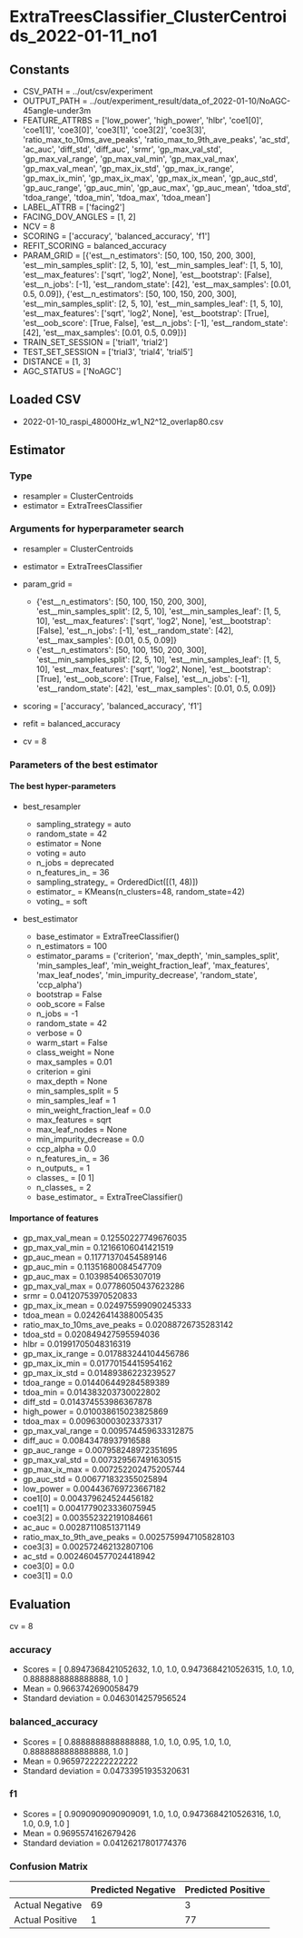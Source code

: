# ExtraTreesClassifier_ClusterCentroids_2022-01-11_no1
## Constants
- CSV_PATH = ../out/csv/experiment
- OUTPUT_PATH = ../out/experiment_result/data_of_2022-01-10/NoAGC-45angle-under3m
- FEATURE_ATTRBS = ['low_power', 'high_power', 'hlbr', 'coe1[0]', 'coe1[1]', 'coe3[0]', 'coe3[1]', 'coe3[2]', 'coe3[3]', 'ratio_max_to_10ms_ave_peaks', 'ratio_max_to_9th_ave_peaks', 'ac_std', 'ac_auc', 'diff_std', 'diff_auc', 'srmr', 'gp_max_val_std', 'gp_max_val_range', 'gp_max_val_min', 'gp_max_val_max', 'gp_max_val_mean', 'gp_max_ix_std', 'gp_max_ix_range', 'gp_max_ix_min', 'gp_max_ix_max', 'gp_max_ix_mean', 'gp_auc_std', 'gp_auc_range', 'gp_auc_min', 'gp_auc_max', 'gp_auc_mean', 'tdoa_std', 'tdoa_range', 'tdoa_min', 'tdoa_max', 'tdoa_mean']
- LABEL_ATTRB = ['facing2']
- FACING_DOV_ANGLES = [1, 2]
- NCV = 8
- SCORING = ['accuracy', 'balanced_accuracy', 'f1']
- REFIT_SCORING = balanced_accuracy
- PARAM_GRID = [{'est__n_estimators': [50, 100, 150, 200, 300], 'est__min_samples_split': [2, 5, 10], 'est__min_samples_leaf': [1, 5, 10], 'est__max_features': ['sqrt', 'log2', None], 'est__bootstrap': [False], 'est__n_jobs': [-1], 'est__random_state': [42], 'est__max_samples': [0.01, 0.5, 0.09]}, {'est__n_estimators': [50, 100, 150, 200, 300], 'est__min_samples_split': [2, 5, 10], 'est__min_samples_leaf': [1, 5, 10], 'est__max_features': ['sqrt', 'log2', None], 'est__bootstrap': [True], 'est__oob_score': [True, False], 'est__n_jobs': [-1], 'est__random_state': [42], 'est__max_samples': [0.01, 0.5, 0.09]}]
- TRAIN_SET_SESSION = ['trial1', 'trial2']
- TEST_SET_SESSION = ['trial3', 'trial4', 'trial5']
- DISTANCE = [1, 3]
- AGC_STATUS = ['NoAGC']

## Loaded CSV
- 2022-01-10_raspi_48000Hz_w1_N2^12_overlap80.csv

## Estimator
### Type
- resampler = ClusterCentroids
- estimator = ExtraTreesClassifier

### Arguments for hyperparameter search
- resampler = ClusterCentroids
- estimator = ExtraTreesClassifier
- param_grid = 
	- {'est__n_estimators': [50, 100, 150, 200, 300], 'est__min_samples_split': [2, 5, 10], 'est__min_samples_leaf': [1, 5, 10], 'est__max_features': ['sqrt', 'log2', None], 'est__bootstrap': [False], 'est__n_jobs': [-1], 'est__random_state': [42], 'est__max_samples': [0.01, 0.5, 0.09]}
	- {'est__n_estimators': [50, 100, 150, 200, 300], 'est__min_samples_split': [2, 5, 10], 'est__min_samples_leaf': [1, 5, 10], 'est__max_features': ['sqrt', 'log2', None], 'est__bootstrap': [True], 'est__oob_score': [True, False], 'est__n_jobs': [-1], 'est__random_state': [42], 'est__max_samples': [0.01, 0.5, 0.09]}

- scoring = ['accuracy', 'balanced_accuracy', 'f1']
- refit = balanced_accuracy
- cv = 8

### Parameters of the best estimator
#### The best hyper-parameters
- best_resampler
	- sampling_strategy = auto
	- random_state = 42
	- estimator = None
	- voting = auto
	- n_jobs = deprecated
	- n_features_in_ = 36
	- sampling_strategy_ = OrderedDict([(1, 48)])
	- estimator_ = KMeans(n_clusters=48, random_state=42)
	- voting_ = soft

- best_estimator
	- base_estimator = ExtraTreeClassifier()
	- n_estimators = 100
	- estimator_params = ('criterion', 'max_depth', 'min_samples_split', 'min_samples_leaf', 'min_weight_fraction_leaf', 'max_features', 'max_leaf_nodes', 'min_impurity_decrease', 'random_state', 'ccp_alpha')
	- bootstrap = False
	- oob_score = False
	- n_jobs = -1
	- random_state = 42
	- verbose = 0
	- warm_start = False
	- class_weight = None
	- max_samples = 0.01
	- criterion = gini
	- max_depth = None
	- min_samples_split = 5
	- min_samples_leaf = 1
	- min_weight_fraction_leaf = 0.0
	- max_features = sqrt
	- max_leaf_nodes = None
	- min_impurity_decrease = 0.0
	- ccp_alpha = 0.0
	- n_features_in_ = 36
	- n_outputs_ = 1
	- classes_ = [0 1]
	- n_classes_ = 2
	- base_estimator_ = ExtraTreeClassifier()

#### Importance of features
- gp_max_val_mean = 0.12550227749676035
- gp_max_val_min = 0.12166106041421519
- gp_auc_mean = 0.11771370454589146
- gp_auc_min = 0.11351680084547709
- gp_auc_max = 0.1039854065307019
- gp_max_val_max = 0.07786050437623286
- srmr = 0.04120753970520833
- gp_max_ix_mean = 0.024975599090245333
- tdoa_mean = 0.02426414388005435
- ratio_max_to_10ms_ave_peaks = 0.02088726735283142
- tdoa_std = 0.020849427595594036
- hlbr = 0.01991705048316319
- gp_max_ix_range = 0.017883244104456786
- gp_max_ix_min = 0.01770154415954162
- gp_max_ix_std = 0.01489386223239527
- tdoa_range = 0.014406449284589389
- tdoa_min = 0.014383203730022802
- diff_std = 0.014374553986367878
- high_power = 0.010038615023825869
- tdoa_max = 0.009630003023373317
- gp_max_val_range = 0.009574459633312875
- diff_auc = 0.00843478937916588
- gp_auc_range = 0.007958248972351695
- gp_max_val_std = 0.007329567491630515
- gp_max_ix_max = 0.007252202475205744
- gp_auc_std = 0.006771832355025894
- low_power = 0.004436769723667182
- coe1[0] = 0.004379624524456182
- coe1[1] = 0.0041779023336075945
- coe3[2] = 0.003552322191084661
- ac_auc = 0.00287110851371149
- ratio_max_to_9th_ave_peaks = 0.0025759947105828103
- coe3[3] = 0.002572462132807106
- ac_std = 0.0024604577024418942
- coe3[0] = 0.0
- coe3[1] = 0.0

## Evaluation
cv = 8
### accuracy
- Scores = [ 0.8947368421052632, 1.0, 1.0, 0.9473684210526315, 1.0, 1.0, 0.8888888888888888, 1.0 ]
- Mean = 0.9663742690058479
- Standard deviation = 0.0463014257956524

### balanced_accuracy
- Scores = [ 0.8888888888888888, 1.0, 1.0, 0.95, 1.0, 1.0, 0.8888888888888888, 1.0 ]
- Mean = 0.9659722222222222
- Standard deviation = 0.04733951935320631

### f1
- Scores = [ 0.9090909090909091, 1.0, 1.0, 0.9473684210526316, 1.0, 1.0, 0.9, 1.0 ]
- Mean = 0.9695574162679426
- Standard deviation = 0.04126217801774376

### Confusion Matrix
|  | Predicted Negative | Predicted Positive |
| --- | --- | --- |
| Actual Negative | 69 | 3 |
| Actual Positive | 1 | 77 |

      